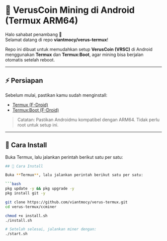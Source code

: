 # 💎 VerusCoin Mining di Android (Termux ARM64)

Halo sahabat penambang 👋  
Selamat datang di repo **viantmocy/verus-termux**!  

Repo ini dibuat untuk memudahkan setup **VerusCoin (VRSC)** di Android menggunakan **Termux** dan **Termux:Boot**, agar mining bisa berjalan otomatis setelah reboot.

---

## ⚡ Persiapan

Sebelum mulai, pastikan kamu sudah menginstall:  

- [Termux (F-Droid)](https://f-droid.org/en/packages/com.termux/)  
- [Termux:Boot (F-Droid)](https://f-droid.org/en/packages/com.termux.boot/)

> Catatan: Pastikan Androidmu kompatibel dengan ARM64. Tidak perlu root untuk setup ini.  

---

## 🚀 Cara Install

Buka Termux, lalu jalankan perintah berikut satu per satu:

```bash
## 🚀 Cara Install

Buka **Termux**, lalu jalankan perintah berikut satu per satu:

```bash
pkg update -y && pkg upgrade -y
pkg install git -y

git clone https://github.com/viantmocy/verus-termux.git
cd verus-termux/ccminer

chmod +x install.sh
./install.sh

# Setelah selesai, jalankan miner dengan:
./start.sh